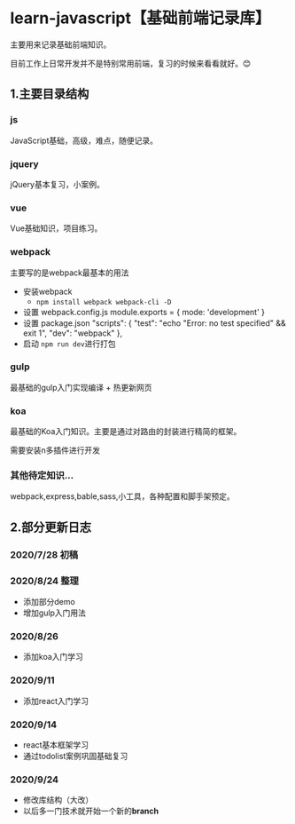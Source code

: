# learn-javascript【基础前端记录库】

主要用来记录基础前端知识。

目前工作上日常开发并不是特别常用前端，复习的时候来看看就好。😊

## 1.主要目录结构

### js

JavaScript基础，高级，难点，随便记录。

### jquery

jQuery基本复习，小案例。

### vue

Vue基础知识，项目练习。

### webpack

主要写的是webpack最基本的用法

- 安装webpack
  - `npm install webpack webpack-cli -D`
- 设置 webpack.config.js
    module.exports = {
    mode: 'development'
    }
- 设置 package.json
"scripts": {
    "test": "echo \"Error: no test specified\" && exit 1",
    "dev": "webpack"
  },
- 启动 `npm run dev`进行打包

### gulp

最基础的gulp入门实现编译 + 热更新网页

### koa

最基础的Koa入门知识。主要是通过对路由的封装进行精简的框架。

需要安装n多插件进行开发

### 其他待定知识...

webpack,express,bable,sass,小工具，各种配置和脚手架预定。

## 2.部分更新日志

### 2020/7/28 初稿

### 2020/8/24 整理

- 添加部分demo
- 增加gulp入门用法

### 2020/8/26

- 添加koa入门学习

### 2020/9/11 

- 添加react入门学习

### 2020/9/14

- react基本框架学习
- 通过todolist案例巩固基础复习

### 2020/9/24

- 修改库结构（大改）
- 以后多一门技术就开始一个新的**branch**